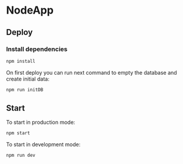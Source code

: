 # NodeApp

## Deploy

### Install dependencies

```sh
npm install
```

On first deploy you can run next command to empty the database and create initial data:

```sh
npm run initDB
```

## Start

To start in production mode:

```sh
npm start
```

To start in development mode:

```sh
npm run dev
```
